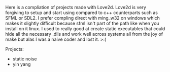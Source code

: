 Here is a compliation of projects made with Love2d.
Love2d is very forgiving to setup and start using compared to c++ counterparts such as SFML or SDL2. I prefer compling direct with ming_w32 on windows which makes it slightly difficult because sfml isn't part of the path like when you install on it linux. I used to really good at create static executables that could hide all the necessary .dlls and work well across systems all from the joy of make but alas I was a naive coder and lost it. >:(  


Projects:
* static noise
* yin yang
